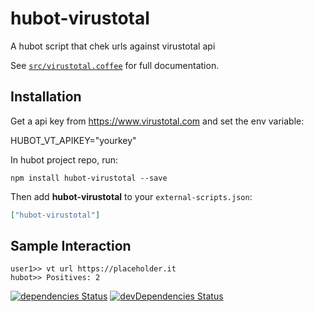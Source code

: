 # hubot-virustotal

A hubot script that chek urls against virustotal api

See [`src/virustotal.coffee`](src/virustotal.coffee) for full documentation.

## Installation

Get a api key from https://www.virustotal.com and set the env variable:

HUBOT_VT_APIKEY="yourkey"

In hubot project repo, run:

`npm install hubot-virustotal --save`

Then add **hubot-virustotal** to your `external-scripts.json`:

```json
["hubot-virustotal"]
```

## Sample Interaction

```
user1>> vt url https://placeholder.it
hubot>> Positives: 2
```

[![dependencies Status](https://david-dm.org/hashashin/hubot-virustotal/status.svg)](https://david-dm.org/hashashin/hubot-virustotal) [![devDependencies Status](https://david-dm.org/hashashin/hubot-virustotal/dev-status.svg)](https://david-dm.org/hashashin/hubot-virustotal?type=dev)
